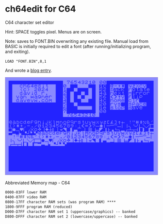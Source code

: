 # ch64edit for C64 #

C64 character set editor

Hint: SPACE toggles pixel.  Menus are on screen.

Note: saves to FONT.BIN overwriting any existing file.   Manual load from BASIC is initially required to edit a font (after running/initializing program, and exiting).

``
LOAD "FONT.BIN",8,1
``

And wrote a [blog entry](https://techwithdave.davevw.com/2024/04/edit-vic-20-programmable-characters.html).

![prototype](media/functional.png)

Abbreviated Memory map - C64

    0000-03FF lower RAM
    0400-07FF video RAM
    0800-17FF character RAM sets (was program RAM) ****
    1800-9FFF program RAM (reduced)
    D000-D7FF character RAM set 1 (uppercase/graphics) -- banked
    D800-DFFF character RAM set 2 (lowercase/uppercase) -- banked
